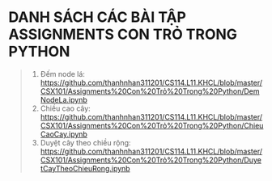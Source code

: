 # DANH SÁCH CÁC BÀI TẬP ASSIGNMENTS CON TRỎ TRONG PYTHON
>1. Đếm node lá: <https://github.com/thanhnhan311201/CS114.L11.KHCL/blob/master/CSX101/Assignments%20Con%20Trỏ%20Trong%20Python/DemNodeLa.ipynb>
>2. Chiều cao cây: <https://github.com/thanhnhan311201/CS114.L11.KHCL/blob/master/CSX101/Assignments%20Con%20Trỏ%20Trong%20Python/ChieuCaoCay.ipynb>
>3. Duyệt cây theo chiều rộng: <https://github.com/thanhnhan311201/CS114.L11.KHCL/blob/master/CSX101/Assignments%20Con%20Trỏ%20Trong%20Python/DuyetCayTheoChieuRong.ipynb>
